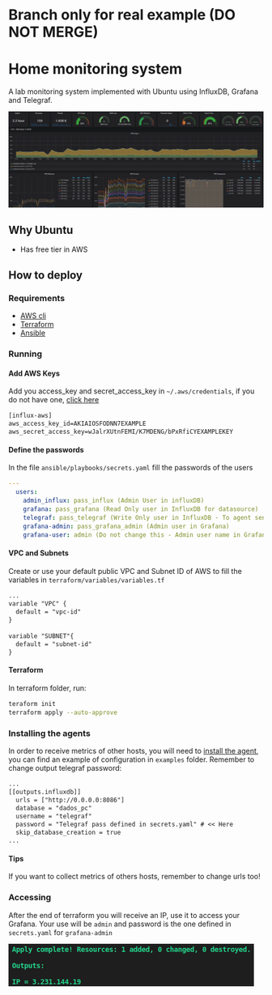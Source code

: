 # Branch only for real example (DO NOT MERGE)
# Home monitoring system

A lab monitoring system implemented with Ubuntu using InfluxDB, Grafana and Telegraf.

![Grafana](./miscs/grafana.png)

## Why Ubuntu

- Has free tier in AWS

## How to deploy

### Requirements

- [AWS cli](https://docs.aws.amazon.com/cli/latest/userguide/cli-chap-install.html)
- [Terraform](https://www.terraform.io/downloads.html)
- [Ansible](https://docs.ansible.com/ansible/latest/installation_guide/intro_installation.html)

### Running 

#### Add AWS Keys

Add you access_key and secret_access_key in `~/.aws/credentials`, if you do not have one, [click here](https://aws.amazon.com/pt/premiumsupport/knowledge-center/create-access-key/)

```
[influx-aws]
aws_access_key_id=AKIAIOSFODNN7EXAMPLE
aws_secret_access_key=wJalrXUtnFEMI/K7MDENG/bPxRfiCYEXAMPLEKEY
```

#### Define the passwords

In the file `ansible/playbooks/secrets.yaml` fill the passwords of the users

``` yaml
---
  users:
    admin_influx: pass_influx (Admin User in influxDB)
    grafana: pass_grafana (Read Only user in InfluxDB for datasource)
    telegraf: pass_telegraf (Write Only user in InfluxDB - To agent send metrics)
    grafana-admin: pass_grafana_admin (Admin user in Grafana)
    grafana-user: admin (Do not change this - Admin user name in Grafana)
```

#### VPC and Subnets

Create or use your default public VPC and Subnet ID of AWS to fill the variables in `terraform/variables/variables.tf`

```
...
variable "VPC" {
  default = "vpc-id"
}

variable "SUBNET"{
  default = "subnet-id"
}
```

#### Terraform

In terraform folder, run:

``` bash
teraform init
terraform apply --auto-approve
```

### Installing the agents

In order to receive metrics of other hosts, you will need to [install the agent](https://docs.influxdata.com/telegraf/v1.14/introduction/installation/), you can find an example of configuration in `examples` folder. Remember to change output telegraf password:

```
...
[[outputs.influxdb]]
  urls = ["http://0.0.0.0:8086"]
  database = "dados_pc"
  username = "telegraf"
  password = "Telegraf pass defined in secrets.yaml" # << Here
  skip_database_creation = true
...
```

#### Tips

If you want to collect metrics of others hosts, remember to change urls too!

### Accessing

After the end of terraform you will receive an IP, use it to access your Grafana. Your use will be `admin` and password is the one defined in `secrets.yaml` for `grafana-admin`

![Output](./miscs/output.png)